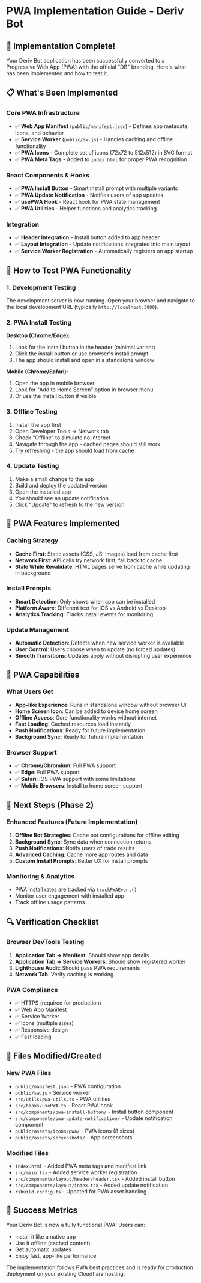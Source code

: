 # PWA Implementation Guide - Deriv Bot

## 🎉 Implementation Complete!

Your Deriv Bot application has been successfully converted to a Progressive Web App (PWA) with the official "DB" branding. Here's what has been implemented and how to test it.

## 📋 What's Been Implemented

### Core PWA Infrastructure

- ✅ **Web App Manifest** (`public/manifest.json`) - Defines app metadata, icons, and behavior
- ✅ **Service Worker** (`public/sw.js`) - Handles caching and offline functionality
- ✅ **PWA Icons** - Complete set of icons (72x72 to 512x512) in SVG format
- ✅ **PWA Meta Tags** - Added to `index.html` for proper PWA recognition

### React Components & Hooks

- ✅ **PWA Install Button** - Smart install prompt with multiple variants
- ✅ **PWA Update Notification** - Notifies users of app updates
- ✅ **usePWA Hook** - React hook for PWA state management
- ✅ **PWA Utilities** - Helper functions and analytics tracking

### Integration

- ✅ **Header Integration** - Install button added to app header
- ✅ **Layout Integration** - Update notifications integrated into main layout
- ✅ **Service Worker Registration** - Automatically registers on app startup

## 🧪 How to Test PWA Functionality

### 1. Development Testing

The development server is now running. Open your browser and navigate to the local development URL (typically `http://localhost:3000`).

### 2. PWA Install Testing

**Desktop (Chrome/Edge):**

1. Look for the install button in the header (minimal variant)
2. Click the install button or use browser's install prompt
3. The app should install and open in a standalone window

**Mobile (Chrome/Safari):**

1. Open the app in mobile browser
2. Look for "Add to Home Screen" option in browser menu
3. Or use the install button if visible

### 3. Offline Testing

1. Install the app first
2. Open Developer Tools → Network tab
3. Check "Offline" to simulate no internet
4. Navigate through the app - cached pages should still work
5. Try refreshing - the app should load from cache

### 4. Update Testing

1. Make a small change to the app
2. Build and deploy the updated version
3. Open the installed app
4. You should see an update notification
5. Click "Update" to refresh to the new version

## 🔧 PWA Features Implemented

### Caching Strategy

- **Cache First**: Static assets (CSS, JS, images) load from cache first
- **Network First**: API calls try network first, fall back to cache
- **Stale While Revalidate**: HTML pages serve from cache while updating in background

### Install Prompts

- **Smart Detection**: Only shows when app can be installed
- **Platform Aware**: Different text for iOS vs Android vs Desktop
- **Analytics Tracking**: Tracks install events for monitoring

### Update Management

- **Automatic Detection**: Detects when new service worker is available
- **User Control**: Users choose when to update (no forced updates)
- **Smooth Transitions**: Updates apply without disrupting user experience

## 📱 PWA Capabilities

### What Users Get

- **App-like Experience**: Runs in standalone window without browser UI
- **Home Screen Icon**: Can be added to device home screen
- **Offline Access**: Core functionality works without internet
- **Fast Loading**: Cached resources load instantly
- **Push Notifications**: Ready for future implementation
- **Background Sync**: Ready for future implementation

### Browser Support

- ✅ **Chrome/Chromium**: Full PWA support
- ✅ **Edge**: Full PWA support
- ✅ **Safari**: iOS PWA support with some limitations
- ✅ **Mobile Browsers**: Install to home screen support

## 🚀 Next Steps (Phase 2)

### Enhanced Features (Future Implementation)

1. **Offline Bot Strategies**: Cache bot configurations for offline editing
2. **Background Sync**: Sync data when connection returns
3. **Push Notifications**: Notify users of trade results
4. **Advanced Caching**: Cache more app routes and data
5. **Custom Install Prompts**: Better UX for install prompts

### Monitoring & Analytics

- PWA install rates are tracked via `trackPWAEvent()`
- Monitor user engagement with installed app
- Track offline usage patterns

## 🔍 Verification Checklist

### Browser DevTools Testing

1. **Application Tab → Manifest**: Should show app details
2. **Application Tab → Service Workers**: Should show registered worker
3. **Lighthouse Audit**: Should pass PWA requirements
4. **Network Tab**: Verify caching is working

### PWA Compliance

- ✅ HTTPS (required for production)
- ✅ Web App Manifest
- ✅ Service Worker
- ✅ Icons (multiple sizes)
- ✅ Responsive design
- ✅ Fast loading

## 📝 Files Modified/Created

### New PWA Files

- `public/manifest.json` - PWA configuration
- `public/sw.js` - Service worker
- `src/utils/pwa-utils.ts` - PWA utilities
- `src/hooks/usePWA.ts` - React PWA hook
- `src/components/pwa-install-button/` - Install button component
- `src/components/pwa-update-notification/` - Update notification component
- `public/assets/icons/pwa/` - PWA icons (8 sizes)
- `public/assets/screenshots/` - App screenshots

### Modified Files

- `index.html` - Added PWA meta tags and manifest link
- `src/main.tsx` - Added service worker registration
- `src/components/layout/header/header.tsx` - Added install button
- `src/components/layout/index.tsx` - Added update notification
- `rsbuild.config.ts` - Updated for PWA asset handling

## 🎯 Success Metrics

Your Deriv Bot is now a fully functional PWA! Users can:

- Install it like a native app
- Use it offline (cached content)
- Get automatic updates
- Enjoy fast, app-like performance

The implementation follows PWA best practices and is ready for production deployment on your existing Cloudflare hosting.
